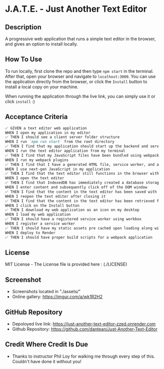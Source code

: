 # J.A.T.E. - Just Another Text Editor

## Description

A progressive web application that runs a simple text editor in the browser, and gives an option to install locally. 

## How To Use

To run locally, first clone the repo and then type `npm start` in the terminal. After that, open your browser and navigate to `localhost:3000`. You can use the application directly from the browser, or click the `Install` button to install a local copy on your machine. 

When running the application through the live link, you can simply use it or click `install` :)

## Acceptance Criteria

```md
✅ GIVEN a text editor web application
WHEN I open my application in my editor
✅ THEN I should see a client server folder structure
WHEN I run `npm run start` from the root directory
✅ THEN I find that my application should start up the backend and serve the client
WHEN I run the text editor application from my terminal
✅ THEN I find that my JavaScript files have been bundled using webpack
WHEN I run my webpack plugins
✅ THEN I find that I have a generated HTML file, service worker, and a manifest file
WHEN I use next-gen JavaScript in my application
✅ THEN I find that the text editor still functions in the browser without errors
WHEN I open the text editor
✅ THEN I find that IndexedDB has immediately created a database storage
WHEN I enter content and subsequently click off of the DOM window
✅ THEN I find that the content in the text editor has been saved with IndexedDB
WHEN I reopen the text editor after closing it
✅ THEN I find that the content in the text editor has been retrieved from our IndexedDB
WHEN I click on the Install button
✅ THEN I download my web application as an icon on my desktop
WHEN I load my web application
✅ THEN I should have a registered service worker using workbox
WHEN I register a service worker
✅ THEN I should have my static assets pre cached upon loading along with subsequent pages and static assets
WHEN I deploy to Render
✅ THEN I should have proper build scripts for a webpack application
```

## License

MIT License - The License file is provided here : (./LICENSE)

## Screenshot

- Screenshots located in "./assets/"
- Online gallery: https://imgur.com/a/wk1R2H2


## GitHub Repository

- Depoloyed live link: https://just-another-text-editor-zzed.onrender.com
- Github Repository: https://github.com/dantean/Just-Another-Text-Editor


## Credit Where Credit Is Due

- Thanks to instructor Phil Loy for walking me through every step of this. Couldn't have done it without you!


